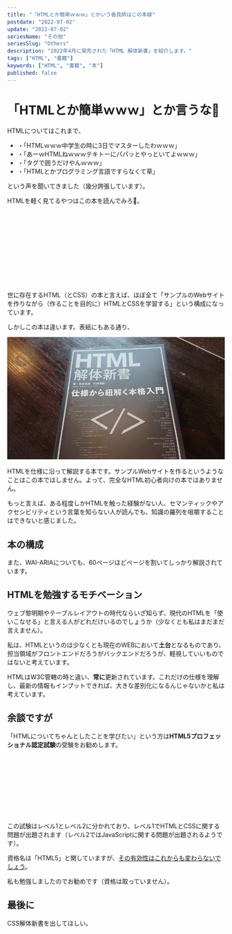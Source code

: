 ```yaml
---
title: "「HTMLとか簡単ｗｗｗ」とかいう香具師はこの本嫁"
postdate: "2022-07-02"
update: "2022-07-02"
seriesName: "その他"
seriesSlug: "Others"
description: "2022年4月に発売された「HTML 解体新書」を紹介します。"
tags: ["HTML", "書籍"]
keywords: ["HTML", "書籍", "本"]
published: false
---
```


# 「HTMLとか簡単ｗｗｗ」とか言うな👿

HTMLについてはこれまで、

- ・「HTMLｗｗｗ中学生の時に3日でマスターしたわｗｗｗ」
- ・「あーｗHTMLねｗｗｗテキトーにパパッとやっといてよｗｗｗ」
- ・「タグで囲うだけやんｗｗｗ」
- ・「HTMLとかプログラミング言語ですらなくて草」

という声を聞いてきました（幾分誇張しています）。

HTMLを軽く見てるやつはこの本を読んでみろ👊。

<div class="iframely-embed"><div class="iframely-responsive" style="height: 170px; padding-bottom: 0;"><a href="https://www.borndigital.co.jp/book/25999.html" data-iframely-url="//iframely.net/7YNmOLr"></a></div></div><script async src="//iframely.net/embed.js" charset="utf-8"></script>

世に存在するHTML（とCSS）の本と言えば、ほぼ全て「サンプルのWebサイトを作りながら（作ることを目的に）HTMLとCSSを学習する」という構成になっています。

しかしこの本は違います。表紙にもある通り、

![](./images/image01.jpg)

HTMLを仕様に沿って解説する本です。サンプルWebサイトを作るというようなことはこの本ではしません。よって、完全なHTML初心者向けの本ではありません。

もっと言えば、ある程度しかHTMLを触った経験がない人、セマンティックやアクセシビリティという言葉を知らない人が読んでも、知識の羅列を咀嚼することはできないと感じました。

## 本の構成

また、WAI-ARIAについても、60ページほどページを割いてしっかり解説されています。

## HTMLを勉強するモチベーション

ウェブ黎明期やテーブルレイアウトの時代ならいざ知らず、現代のHTMLを「使いこなせる」と言える人がどれだけいるのでしょうか（少なくとも私はまだまだ言えません）。

私は、HTMLというのは少なくとも現在のWEBにおいて**土台**となるものであり、担当領域がフロントエンドだろうがバックエンドだろうが、軽視していいものではないと考えています。

HTMLはW3C管轄の時と違い、**常に**更新されています。これだけの仕様を理解し、最新の情報もインプットできれば、大きな差別化になるんじゃないかと私は考えています。

## 余談ですが

「HTMLについてちゃんとしたことを学びたい」という方は**HTML5プロフェッショナル認定試験**の受験をお勧めします。

<div class="iframely-embed"><div class="iframely-responsive" style="height: 140px; padding-bottom: 0;"><a href="https://html5exam.jp/" data-iframely-url="//iframely.net/xhiYUNQ"></a></div></div><script async src="//iframely.net/embed.js" charset="utf-8"></script>

この試験はレベル1とレベル2に分かれており、レベル1でHTMLとCSSに関する問題が出題されます（レベル2ではJavaScriptに関する問題が出題されるようです）。

資格名は「HTML5」と関していますが、[その有効性はこれからも変わらないでしょう](https://html5exam.jp/measures/column_01.html)。

私も勉強しましたのでお勧めです（資格は取っていません）。

## 最後に

CSS解体新書を出してほしい。
